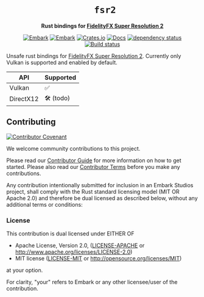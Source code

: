 <!-- Allow this file to not have a first line heading -->
<!-- markdownlint-disable-file MD041 no-emphasis-as-heading -->

<!-- inline html -->
<!-- markdownlint-disable-file MD033 -->

<div align="center">

<!--- FIXME: Pick an emoji and name your project! --->
# ` fsr2`

<!--- FIXME: Write short catchy description/tagline of project --->
**Rust bindings for [FidelityFX Super Resolution 2](https://github.com/GPUOpen-Effects/FidelityFX-FSR2)**

<!--- FIXME: Update crate, repo and CI workflow names here! Remove any that are not relevant --->

[![Embark](https://img.shields.io/badge/embark-open%20source-blueviolet.svg)](https://embark.dev)
[![Embark](https://img.shields.io/badge/discord-ark-%237289da.svg?logo=discord)](https://discord.gg/dAuKfZS)
[![Crates.io](https://img.shields.io/crates/v/fsr2.svg)](https://crates.io/crates/fsr2)
[![Docs](https://docs.rs/fsr2/badge.svg)](https://docs.rs/rust-gpu)
[![dependency status](https://deps.rs/repo/github/EmbarkStudios/fsr2/status.svg)](https://deps.rs/repo/github/EmbarkStudios/fsr2)
[![Build status](https://github.com/EmbarkStudios/fsr2/workflows/CI/badge.svg)](https://github.com/EmbarkStudios/fsr2/actions)
</div>

Unsafe rust bindings for [FidelityFX Super Resolution 2](https://github.com/GPUOpen-Effects/FidelityFX-FSR2). Currently only Vulkan is supported and enabled by default.

API | Supported
--|--
Vulkan | ✅
DirectX12 | 🛠 (todo)

## Contributing

[![Contributor Covenant](https://img.shields.io/badge/contributor%20covenant-v1.4-ff69b4.svg)](CODE_OF_CONDUCT.md)

We welcome community contributions to this project.

Please read our [Contributor Guide](CONTRIBUTING.md) for more information on how to get started.
Please also read our [Contributor Terms](CONTRIBUTING.md#contributor-terms) before you make any contributions.

Any contribution intentionally submitted for inclusion in an Embark Studios project, shall comply with the Rust standard licensing model (MIT OR Apache 2.0) and therefore be dual licensed as described below, without any additional terms or conditions:

### License

This contribution is dual licensed under EITHER OF

- Apache License, Version 2.0, ([LICENSE-APACHE](LICENSE-APACHE) or <http://www.apache.org/licenses/LICENSE-2.0>)
- MIT license ([LICENSE-MIT](LICENSE-MIT) or <http://opensource.org/licenses/MIT>)

at your option.

For clarity, "your" refers to Embark or any other licensee/user of the contribution.
